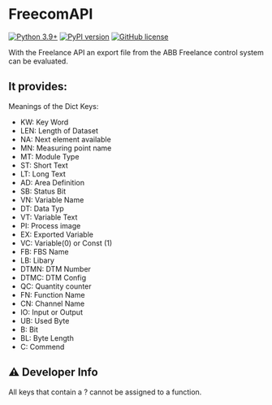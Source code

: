 # FreecomAPI

[![Python 3.9+](https://img.shields.io/badge/python-3.9+-blue.svg)](https://www.python.org/downloads/release/python-360/)
[![PyPI version](https://badge.fury.io/py/freelanceapi.svg)](https://badge.fury.io/py/freelanceapi)
[![GitHub license](https://img.shields.io/github/license/DarkJumper/FreelanceAPI)](https://github.com/DarkJumper/FreelanceAPI/blob/main/LICENSE)

With the Freelance API an export file from the ABB Freelance control system can be evaluated.

## It provides:

Meanings of the Dict Keys:
- KW: Key Word
- LEN: Length of Dataset
- NA: Next element available
- MN: Measuring point name
- MT: Module Type
- ST: Short Text
- LT: Long Text
- AD: Area Definition
- SB: Status Bit
- VN: Variable Name
- DT: Data Typ
- VT: Variable Text
- PI: Process image
- EX: Exported Variable
- VC: Variable(0) or Const (1)
- FB: FBS Name
- LB: Libary
- DTMN: DTM Number
- DTMC: DTM Config
- QC: Quantity counter
- FN: Function Name
- CN: Channel Name
- IO: Input or Output
- UB: Used Byte
- B: Bit
- BL: Byte Length
- C: Commend

## :warning: Developer Info

All keys that contain a ? cannot be assigned to a function.